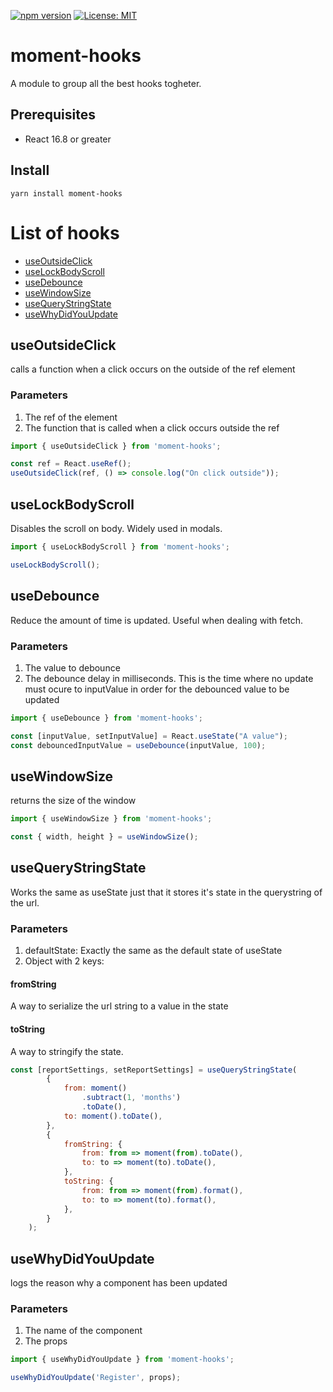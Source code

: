 [![npm version](https://badge.fury.io/js/moment-hooks.svg)](https://badge.fury.io/js/moment-hooks)
[![License: MIT](https://img.shields.io/badge/License-MIT-yellow.svg)](https://opensource.org/licenses/MIT)

# moment-hooks

A module to group all the best hooks togheter.

## Prerequisites

-   React 16.8 or greater

## Install

```
yarn install moment-hooks
```

# List of hooks

-   [useOutsideClick](#useOutsideClick)
-   [useLockBodyScroll](#useLockBodyScroll)
-   [useDebounce](#useDebounce)
-   [useWindowSize](#useWindowSize)
-   [useQueryStringState](#useQueryStringState)
-   [useWhyDidYouUpdate](#useWhyDidYouUpdate)

## useOutsideClick

calls a function when a click occurs on the outside of the ref element

### Parameters

1. The ref of the element
2. The function that is called when a click occurs outside the ref

```Javascript
import { useOutsideClick } from 'moment-hooks';

const ref = React.useRef();
useOutsideClick(ref, () => console.log("On click outside"));
```

## useLockBodyScroll

Disables the scroll on body. Widely used in modals.

```Javascript
import { useLockBodyScroll } from 'moment-hooks';

useLockBodyScroll();
```

## useDebounce

Reduce the amount of time is updated. Useful when dealing with fetch.

### Parameters

1. The value to debounce
2. The debounce delay in milliseconds. This is the time where no update must ocure to inputValue in order for the
   debounced value to be updated

```Javascript
import { useDebounce } from 'moment-hooks';

const [inputValue, setInputValue] = React.useState("A value");
const debouncedInputValue = useDebounce(inputValue, 100);
```

## useWindowSize

returns the size of the window

```Javascript
import { useWindowSize } from 'moment-hooks';

const { width, height } = useWindowSize();
```

## useQueryStringState

Works the same as useState just that it stores it's state in the querystring of the url.

### Parameters

1. defaultState: Exactly the same as the default state of useState
2. Object with 2 keys:

#### fromString

A way to serialize the url string to a value in the state

#### toString

A way to stringify the state.

```Javascript
const [reportSettings, setReportSettings] = useQueryStringState(
        {
            from: moment()
                .subtract(1, 'months')
                .toDate(),
            to: moment().toDate(),
        },
        {
            fromString: {
                from: from => moment(from).toDate(),
                to: to => moment(to).toDate(),
            },
            toString: {
                from: from => moment(from).format(),
                to: to => moment(to).format(),
            },
        }
    );
```

## useWhyDidYouUpdate

logs the reason why a component has been updated

### Parameters

1. The name of the component
2. The props

```Javascript
import { useWhyDidYouUpdate } from 'moment-hooks';

useWhyDidYouUpdate('Register', props);
```
